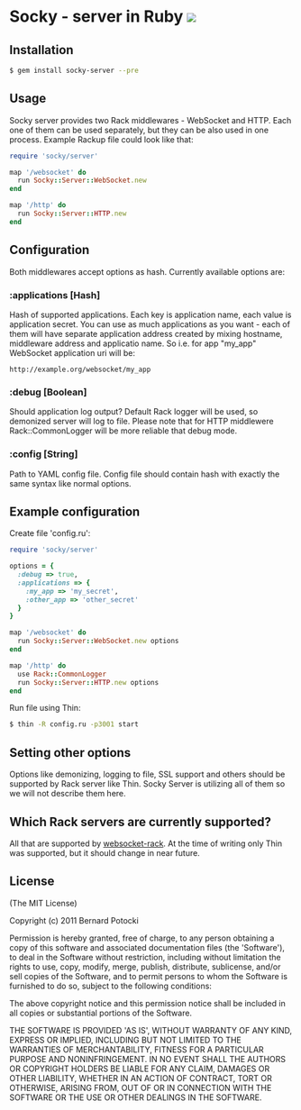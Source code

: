 # Socky - server in Ruby [![](http://travis-ci.org/socky/socky-server-ruby.png)](http://travis-ci.org/socky/socky-server-ruby)

## Installation

``` bash
$ gem install socky-server --pre
```

## Usage

Socky server provides two Rack middlewares - WebSocket and HTTP. Each one of them can be used separately, but they can be also used in one process. Example Rackup file could look like that:

``` ruby
require 'socky/server'

map '/websocket' do
  run Socky::Server::WebSocket.new
end

map '/http' do
  run Socky::Server::HTTP.new
end
```

## Configuration

Both middlewares accept options as hash. Currently available options are:

### :applications [Hash]

Hash of supported applications. Each key is application name, each value is application secret. You can use as much applications as you want - each of them will have separate application address created by mixing hostname, middleware address and applicatio name. So i.e. for app "my_app" WebSocket application uri will be:

```
http://example.org/websocket/my_app
```

### :debug [Boolean]

Should application log output? Default Rack logger will be used, so demonized server will log to file. Please note that for HTTP middlewere Rack::CommonLogger will be more reliable that debug mode.

### :config [String]

Path to YAML config file. Config file should contain hash with exactly the same syntax like normal options.

## Example configuration

Create file 'config.ru':

``` ruby
require 'socky/server'

options = {
  :debug => true,
  :applications => {
    :my_app => 'my_secret',
    :other_app => 'other_secret'
  }
}

map '/websocket' do
  run Socky::Server::WebSocket.new options
end

map '/http' do
  use Rack::CommonLogger
  run Socky::Server::HTTP.new options
end
```

Run file using Thin:

``` bash
$ thin -R config.ru -p3001 start
```

## Setting other options

Options like demonizing, logging to file, SSL support and others should be supported by Rack server like Thin. Socky Server is utilizing all of them so we will not describe them here.

## Which Rack servers are currently supported?

All that are supported by [websocket-rack](http://github.com/imanel/websocket-rack). At the time of writing only Thin was supported, but it should change in near future.

## License

(The MIT License)

Copyright (c) 2011 Bernard Potocki

Permission is hereby granted, free of charge, to any person obtaining a copy of this software and associated documentation files (the 'Software'), to deal in the Software without restriction, including without limitation the rights to use, copy, modify, merge, publish, distribute, sublicense, and/or sell copies of the Software, and to permit persons to whom the Software is furnished to do so, subject to the following conditions:

The above copyright notice and this permission notice shall be included in all copies or substantial portions of the Software.

THE SOFTWARE IS PROVIDED 'AS IS', WITHOUT WARRANTY OF ANY KIND, EXPRESS OR IMPLIED, INCLUDING BUT NOT LIMITED TO THE WARRANTIES OF MERCHANTABILITY, FITNESS FOR A PARTICULAR PURPOSE AND NONINFRINGEMENT.  IN NO EVENT SHALL THE AUTHORS OR COPYRIGHT HOLDERS BE LIABLE FOR ANY CLAIM, DAMAGES OR OTHER LIABILITY, WHETHER IN AN ACTION OF CONTRACT, TORT OR OTHERWISE, ARISING FROM, OUT OF OR IN CONNECTION WITH THE SOFTWARE OR THE USE OR OTHER DEALINGS IN THE SOFTWARE.